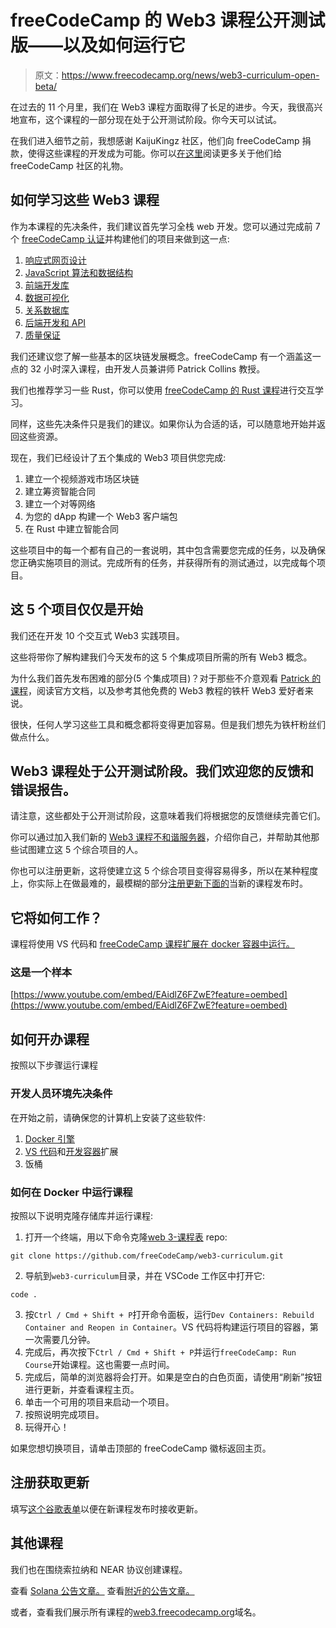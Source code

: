 # freeCodeCamp 的 Web3 课程公开测试版——以及如何运行它

> 原文：<https://www.freecodecamp.org/news/web3-curriculum-open-beta/>

在过去的 11 个月里，我们在 Web3 课程方面取得了长足的进步。今天，我很高兴地宣布，这个课程的一部分现在处于公开测试阶段。你今天可以试试。

在我们进入细节之前，我想感谢 KaijuKingz 社区，他们向 freeCodeCamp 捐款，使得这些课程的开发成为可能。你可以[在这里](https://www.freecodecamp.org/news/carbon-neutral-web3-curriculum-plans/)阅读更多关于他们给 freeCodeCamp 社区的礼物。

## 如何学习这些 Web3 课程

作为本课程的先决条件，我们建议首先学习全栈 web 开发。您可以通过完成前 7 个 [freeCodeCamp 认证](https://www.freecodecamp.org/learn/)并构建他们的项目来做到这一点:

1.  [响应式网页设计](https://www.freecodecamp.org/learn/2022/responsive-web-design/)
2.  [JavaScript 算法和数据结构](https://www.freecodecamp.org/learn/javascript-algorithms-and-data-structures/)
3.  [前端开发库](https://www.freecodecamp.org/learn/front-end-development-libraries/)
4.  [数据可视化](https://www.freecodecamp.org/learn/data-visualization/)
5.  [关系数据库](https://www.freecodecamp.org/learn/relational-database/)
6.  [后端开发和 API](https://www.freecodecamp.org/learn/back-end-development-and-apis/)
7.  [质量保证](https://www.freecodecamp.org/learn/quality-assurance/)

我们还建议您了解一些基本的区块链发展概念。freeCodeCamp 有一个涵盖这一点的 32 小时深入课程，由开发人员兼讲师 Patrick Collins 教授。

我们也推荐学习一些 Rust，你可以使用 [freeCodeCamp 的 Rust 课程](https://www.freecodecamp.org/news/rust-in-replit/)进行交互学习。

同样，这些先决条件只是我们的建议。如果你认为合适的话，可以随意地开始并返回这些资源。

现在，我们已经设计了五个集成的 Web3 项目供您完成:

1.  建立一个视频游戏市场区块链
2.  建立筹资智能合同
3.  建立一个对等网络
4.  为您的 dApp 构建一个 Web3 客户端包
5.  在 Rust 中建立智能合同

这些项目中的每一个都有自己的一套说明，其中包含需要您完成的任务，以及确保您正确实施项目的测试。完成所有的任务，并获得所有的测试通过，以完成每个项目。

## 这 5 个项目仅仅是开始

我们还在开发 10 个交互式 Web3 实践项目。

这些将带你了解构建我们今天发布的这 5 个集成项目所需的所有 Web3 概念。

为什么我们首先发布困难的部分(5 个集成项目)？对于那些不介意观看 [Patrick 的课程](https://www.freecodecamp.org/news/learn-blockchain-solidity-full-stack-javascript-development/)，阅读官方文档，以及参考其他免费的 Web3 教程的铁杆 Web3 爱好者来说。

很快，任何人学习这些工具和概念都将变得更加容易。但是我们想先为铁杆粉丝们做点什么。

## Web3 课程处于公开测试阶段。我们欢迎您的反馈和错误报告。

请注意，这些都处于公开测试阶段，这意味着我们将根据您的反馈继续完善它们。

你可以通过加入我们新的 [Web3 课程不和谐服务器](https://discord.gg/9KngwWzvd4)，介绍你自己，并帮助其他那些试图建立这 5 个综合项目的人。

你也可以注册更新，这将使建立这 5 个综合项目变得容易得多，所以在某种程度上，你实际上在做最难的，最模糊的部分[注册更新下面的](#sign-up)当新的课程发布时。

## 它将如何工作？

课程将使用 VS 代码和 [freeCodeCamp 课程扩展在 docker 容器中运行。](https://marketplace.visualstudio.com/items?itemName=freeCodeCamp.freecodecamp-courses)

### 这是一个样本

[https://www.youtube.com/embed/EAidlZ6FZwE?feature=oembed](https://www.youtube.com/embed/EAidlZ6FZwE?feature=oembed)

## 如何开办课程

按照以下步骤运行课程

### 开发人员环境先决条件

在开始之前，请确保您的计算机上安装了这些软件:

1.  [Docker 引擎](https://docs.docker.com/engine/)
2.  [VS 代码](https://code.visualstudio.com/download)和[开发容器](https://marketplace.visualstudio.com/items?itemName=ms-vscode-remote.remote-containers)扩展
3.  饭桶

### 如何在 Docker 中运行课程

按照以下说明克隆存储库并运行课程:

1.  打开一个终端，用以下命令克隆[web 3-课程表](https://github.com/freeCodeCamp/web3-curriculum) repo:

```
git clone https://github.com/freeCodeCamp/web3-curriculum.git 
```

2.  导航到`web3-curriculum`目录，并在 VSCode 工作区中打开它:

```
code . 
```

3.  按`Ctrl / Cmd + Shift + P`打开命令面板，运行`Dev Containers: Rebuild Container and Reopen in Container`。VS 代码将构建运行项目的容器，第一次需要几分钟。
4.  完成后，再次按下`Ctrl / Cmd + Shift + P`并运行`freeCodeCamp: Run Course`开始课程。这也需要一点时间。
5.  完成后，简单的浏览器将会打开。如果是空白的白色页面，请使用“刷新”按钮进行更新，并查看课程主页。
6.  单击一个可用的项目来启动一个项目。
7.  按照说明完成项目。
8.  玩得开心！

如果您想切换项目，请单击顶部的 freeCodeCamp 徽标返回主页。

## 注册获取更新

填写[这个谷歌表单](https://docs.google.com/forms/d/e/1FAIpQLSdaKRd34e36eGVA7ne1g1x3kLPjTbLF0YoNqLWH6L7P2AmpxA/viewform?usp=sf_link)以便在新课程发布时接收更新。

## 其他课程

我们也在围绕索拉纳和 NEAR 协议创建课程。

查看 [Solana 公告文章。](https://www.freecodecamp.org/news/solana-curriculum/)
查看[附近的公告文章。](https://www.freecodecamp.org/news/near-curriculum/)

或者，查看我们展示所有课程的[web3.freecodecamp.org](https://web3.freecodecamp.org/)域名。